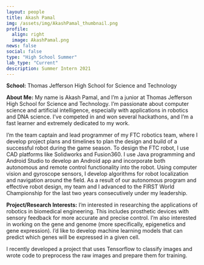 ```yaml
---
layout: people
title: Akash Pamal
img: /assets/img/AkashPamal_thumbnail.png
profile:
  align: right
  image: AkashPamal.png
news: false
social: false
type: "High School Summer"
lab_type: "Current"
description: Summer Intern 2021
---
```


**School:** Thomas Jefferson High School for Science and Technology

**About Me:**
My name is Akash Pamal, and I’m a junior at Thomas Jefferson High School for Science and Technology. I’m passionate about computer science and artificial intelligence, especially with applications in robotics and DNA science. I’ve competed in and won several hackathons, and I’m a fast learner and extremely dedicated to my work.

I’m the team captain and lead programmer of my FTC robotics team, where I develop project plans and timelines to plan the design and build of a successful robot during the game season. To design the FTC robot, I use CAD platforms like Solidworks and Fusion360. I use Java programming and Android Studio to develop an Android app and incorporate both autonomous and remote control functionality into the robot. Using computer vision and gyroscope sensors, I develop algorithms for robot localization and navigation around the field. As a result of our autonomous program and effective robot design, my team and I advanced to the FIRST World Championship for the last two years consecutively under my leadership.

**Project/Research Interests:**
I’m interested in researching the applications of robotics in biomedical engineering. This includes prosthetic devices with sensory feedback for more accurate and precise control. I’m also interested in working on the gene and genome (more specifically, epigenetics and gene expression). I’d like to develop machine learning models that can predict which genes will be expressed in a given cell.

I recently developed a project that uses Tensorflow to classify images and wrote code to preprocess the raw images and prepare them for training.
